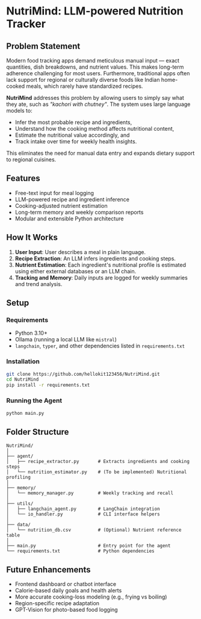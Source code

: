 # NutriMind: LLM-powered Nutrition Tracker

## Problem Statement

Modern food tracking apps demand meticulous manual input — exact quantities, dish breakdowns, and nutrient values. This makes long-term adherence challenging for most users. Furthermore, traditional apps often lack support for regional or culturally diverse foods like Indian home-cooked meals, which rarely have standardized recipes.

**NutriMind** addresses this problem by allowing users to simply say what they ate, such as *"kachori with chutney"*. The system uses large language models to:

* Infer the most probable recipe and ingredients,
* Understand how the cooking method affects nutritional content,
* Estimate the nutritional value accordingly, and
* Track intake over time for weekly health insights.

This eliminates the need for manual data entry and expands dietary support to regional cuisines.

## Features

* Free-text input for meal logging
* LLM-powered recipe and ingredient inference
* Cooking-adjusted nutrient estimation
* Long-term memory and weekly comparison reports
* Modular and extensible Python architecture

## How It Works

1. **User Input**: User describes a meal in plain language.
2. **Recipe Extraction**: An LLM infers ingredients and cooking steps.
3. **Nutrient Estimation**: Each ingredient's nutritional profile is estimated using either external databases or an LLM chain.
4. **Tracking and Memory**: Daily inputs are logged for weekly summaries and trend analysis.

## Setup

### Requirements

* Python 3.10+
* Ollama (running a local LLM like `mistral`)
* `langchain`, `typer`, and other dependencies listed in `requirements.txt`

### Installation

```bash
git clone https://github.com/hellokit123456/NutriMind.git
cd NutriMind
pip install -r requirements.txt
```

### Running the Agent

```bash
python main.py
```



## Folder Structure

```
NutriMind/
│
├── agent/
│   ├── recipe_extractor.py       # Extracts ingredients and cooking steps
│   └── nutrition_estimator.py    # (To be implemented) Nutritional profiling
│
├── memory/
│   └── memory_manager.py         # Weekly tracking and recall
│
├── utils/
│   ├── langchain_agent.py        # LangChain integration
│   └── io_handler.py             # CLI interface helpers
│
├── data/
│   └── nutrition_db.csv          # (Optional) Nutrient reference table
│
├── main.py                       # Entry point for the agent
└── requirements.txt              # Python dependencies
```

## Future Enhancements

* Frontend dashboard or chatbot interface
* Calorie-based daily goals and health alerts
* More accurate cooking-loss modeling (e.g., frying vs boiling)
* Region-specific recipe adaptation
* GPT-Vision for photo-based food logging


